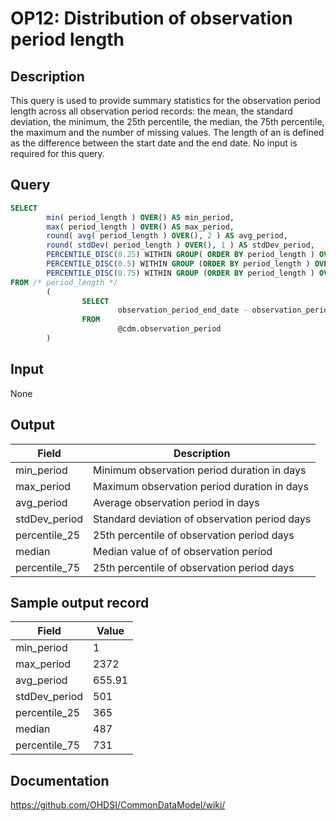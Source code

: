 <!---
Group:observation period
Name:OP12 Distribution of observation period length
Author:Patrick Ryan
CDM Version: 5.0
-->

# OP12: Distribution of observation period length

## Description
This query is used to provide summary statistics for the observation period length across all observation period records: the mean, the standard deviation, the minimum, the 25th percentile, the median, the 75th percentile, the maximum and the number of missing values. The length of an is defined as the difference between the start date and the end date. No input is required for this query.

## Query
```sql
SELECT
        min( period_length ) OVER() AS min_period,
        max( period_length ) OVER() AS max_period,
        round( avg( period_length ) OVER(), 2 ) AS avg_period,
        round( stdDev( period_length ) OVER(), 1 ) AS stdDev_period,
        PERCENTILE_DISC(0.25) WITHIN GROUP( ORDER BY period_length ) OVER() AS percentile_25,
        PERCENTILE_DISC(0.5) WITHIN GROUP (ORDER BY period_length ) OVER() AS median,
        PERCENTILE_DISC(0.75) WITHIN GROUP (ORDER BY period_length ) OVER() AS percentile_75
FROM /* period_length */
        (
                SELECT
                        observation_period_end_date - observation_period_start_date + 1 AS period_length
                FROM
                        @cdm.observation_period
        )
```

## Input

None

## Output

| Field |  Description |
| --- | --- |
| min_period | Minimum observation period duration in days |
| max_period | Maximum observation period duration in days |
| avg_period | Average observation period in days |
| stdDev_period | Standard deviation of observation period days |
| percentile_25 | 25th percentile of observation period days |
| median | Median value of of observation period |
| percentile_75 | 25th percentile of observation period days  |

## Sample output record

|  Field |  Value |
| --- | --- |
|  min_period |  1 |
|  max_period |  2372 |
|  avg_period |  655.91 |
|  stdDev_period |  501 |
|  percentile_25 |  365 |
|  median |  487 |
|  percentile_75 |  731 |

## Documentation
https://github.com/OHDSI/CommonDataModel/wiki/
